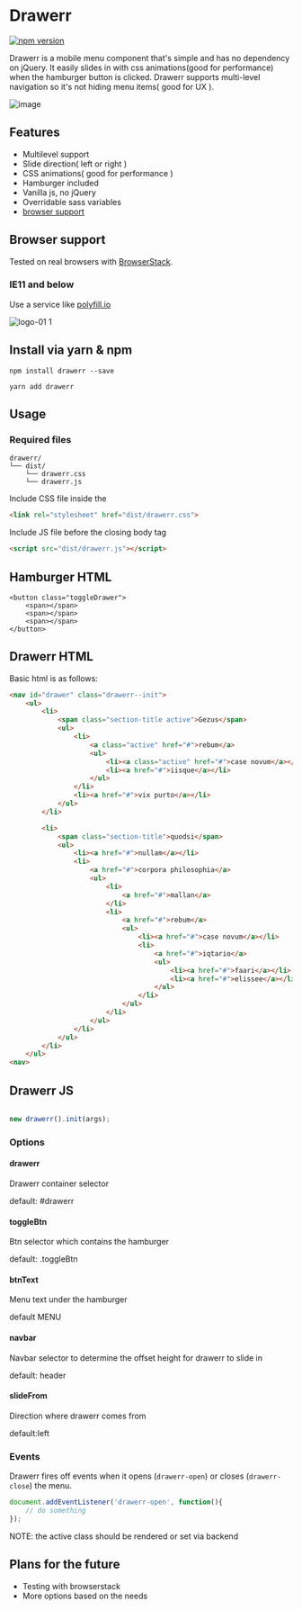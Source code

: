 # Drawerr
[![npm version](https://badge.fury.io/js/drawerr.svg)](https://badge.fury.io/js/drawerr)

Drawerr is a mobile menu component that's simple and has no dependency on jQuery.
It easily slides in with css animations(good for performance) when the hamburger button is clicked.
Drawerr supports multi-level navigation so it's not hiding menu items( good for UX ).

![image](https://user-images.githubusercontent.com/6705443/28580060-b993c7c8-715e-11e7-81de-e5235a979e55.png)

## Features
- Multilevel support
- Slide direction( left or right )
- CSS animations( good for performance )
- Hamburger included
- Vanilla js, no jQuery
- Overridable sass variables
- [browser support](http://browserl.ist/defaults)

## Browser support
 Tested on real browsers with [BrowserStack](https://www.browserstack.com).

### IE11 and below
Use a service like [polyfill.io](https://polyfill.io/v2/docs/examples) 
 
![logo-01 1](https://user-images.githubusercontent.com/6705443/28997491-4a171510-7a16-11e7-88b7-d34f4477a1b3.png)

## Install via yarn & npm
`npm install drawerr --save`

`yarn add drawerr`

## Usage

### Required files

```
drawerr/
└── dist/
    └── drawerr.css
    └── drawerr.js
```

Include CSS file inside the <head>
```html
<link rel="stylesheet" href="dist/drawerr.css">
```

Include JS file before the closing body tag
```html
<script src="dist/drawerr.js"></script>
```

## Hamburger HTML
```
<button class="toggleDrawer">
    <span></span>
    <span></span>
    <span></span>
</button>
```

## Drawerr HTML
Basic html is as follows:
``` html
<nav id="drawer" class="drawerr--init">
    <ul>
        <li>
            <span class="section-title active">Gezus</span>
            <ul>
                <li>
                    <a class="active" href="#">rebum</a>
                    <ul>
                        <li><a class="active" href="#">case novum</a></li>
                        <li><a href="#">iisque</a></li>
                    </ul>
                </li>
                <li><a href="#">vix purto</a></li>
            </ul>
        </li>

        <li>
            <span class="section-title">quodsi</span>
            <ul>
                <li><a href="#">nullam</a></li>
                <li>
                    <a href="#">corpora philosophia</a>
                    <ul>
                        <li>
                            <a href="#">mallan</a>
                        </li>
                        <li>
                            <a href="#">rebum</a>
                            <ul>
                                <li><a href="#">case novum</a></li>
                                <li>
                                    <a href="#">iqtario</a>
                                    <ul>
                                        <li><a href="#">faari</a></li>
                                        <li><a href="#">elissee</a></li>
                                    </ul>
                                </li>
                            </ul>
                        </li>
                    </ul>
                </li>
            </ul>
        </li>
    </ul>
<nav>
```

## Drawerr JS
```js

new drawerr().init(args);

```

### Options

#### drawerr <string>
Drawerr container selector

default: #drawerr

#### toggleBtn <string>
Btn selector which contains the hamburger

default: .toggleBtn

#### btnText <string>
Menu text under the hamburger

default MENU

#### navbar <string>
Navbar selector to determine the offset height for drawerr to slide in

default: header

#### slideFrom <string>
Direction where drawerr comes from

default:left

### Events

Drawerr fires off events when it opens (`drawerr-open`) or closes (`drawerr-close`) the menu.

```js
document.addEventListener('drawerr-open', function(){
    // do something
});
```

NOTE: the active class should be rendered or set via backend

## Plans for the future
- Testing with browserstack
- More options based on the needs
